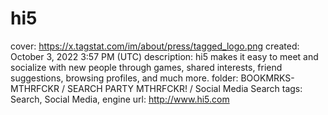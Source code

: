 # hi5

cover: https://x.tagstat.com/im/about/press/tagged_logo.png
created: October 3, 2022 3:57 PM (UTC)
description: hi5 makes it easy to meet and socialize with new people through games, shared interests, friend suggestions, browsing profiles, and much more.
folder: BOOKMRKS-MTHRFCKR / SEARCH PARTY MTHRFCKR! / Social Media Search
tags: Search, Social Media, engine
url: http://www.hi5.com